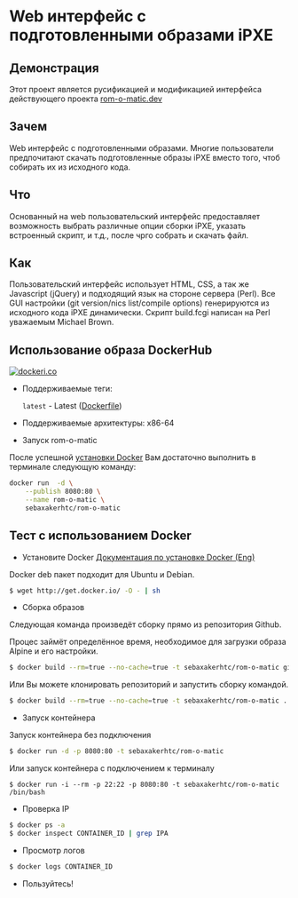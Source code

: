 Web интерфейс с подготовленными образами iPXE
=====

## Демонстрация
Этот проект является русификацией  и модификацией интерфейса действующего проекта [rom-o-matic.dev](https://github.com/lps-rocks/rom-o-matic)

## Зачем
Web интерфейс с подготовленными образами. Многие пользователи предпочитают скачать подготовленные образы iPXE вместо того, чтоб собирать их из исходного кода.

## Что
Основанный на web пользовательский интерфейс предоставляет возможность выбрать различные опции сборки iPXE, указать встроенный скрипт, и т.д., после чрго собрать и скачать файл.

## Как
Пользовательский интерфейс использует HTML, CSS, а так же Javascript (jQuery) и подходящий язык на стороне сервера (Perl).
Все GUI настройки (git version/nics list/compile options) генерируются из исходного кода iPXE динамически.
Скрипт build.fcgi написан на Perl уважаемым Michael Brown.

## Использование образа DockerHub

[![dockeri.co](https://dockeri.co/image/sebaxakerhtc/rom-o-matic)](https://hub.docker.com/r/sebaxakerhtc/rom-o-matic)

* Поддерживаемые теги:

    `latest` - Latest ([Dockerfile](https://github.com/sebaxakerhtc/rom-o-matic/blob/master/Dockerfile))

* Поддерживаемые архитектуры: x86-64

* Запуск rom-o-matic 

После успешной [установки Docker](https://docs.docker.com/engine/installation/) Вам достаточно выполнить в терминале следующую команду:

```bash
docker run  -d \
	--publish 8080:80 \
	--name rom-o-matic \
    sebaxakerhtc/rom-o-matic	
```

## Тест с использованием Docker

* Установите Docker
[Документация по установке Docker (Eng)](https://docs.docker.com/engine/installation/)

Docker deb пакет подходит для Ubuntu и Debian.

```bash
$ wget http://get.docker.io/ -O - | sh
```

* Сборка образов

Следующая команда произведёт сборку прямо из репозитория Github.

Процес займёт определённое время, необходимое для загрузки образа Alpine и его настройки.
```bash
$ docker build --rm=true --no-cache=true -t sebaxakerhtc/rom-o-matic github.com/sebaxakerhtc/rom-o-matic.git
```

Или Вы можете клонировать репозиторий и запустить сборку командой.
```bash
$ docker build --rm=true --no-cache=true -t sebaxakerhtc/rom-o-matic .
```

* Запуск контейнера

Запуск контейнера без подключения
```bash
$ docker run -d -p 8080:80 -t sebaxakerhtc/rom-o-matic
```

Или запуск контейнера с подключением к терминалу
```
$ docker run -i --rm -p 22:22 -p 8080:80 -t sebaxakerhtc/rom-o-matic /bin/bash
```

* Проверка IP

```bash
$ docker ps -a
$ docker inspect CONTAINER_ID | grep IPA
```

* Просмотр логов

```bash
$ docker logs CONTAINER_ID
```

* Пользуйтесь!
